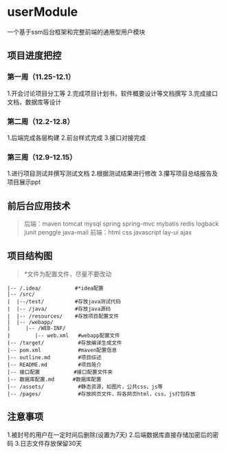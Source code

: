 # userModule

一个基于ssm后台框架和完整前端的通用型用户模块

## 项目进度把控

### 第一周（11.25-12.1）

1.开会讨论项目分工等
2.完成项目计划书，软件概要设计等文档撰写
3.完成接口文档，数据库等设计

### 第二周（12.2-12.8）

1.后端完成各层构建
2.前台样式完成
3.接口对接完成

### 第三周（12.9-12.15）

1.进行项目测试并撰写测试文档
2.根据测试结果进行修改
3.攥写项目总结报告及项目展示ppt

## 前后台应用技术

>后端：maven tomcat mysql spring spring-mvc mybatis redis logback junit penggle java-mail
>前端：html css javascript lay-ui ajax

## 项目结构图

>*文件为配置文件，尽量不要改动

```
|-- /.idea/           #*idea配置
|-- /src/
|  |--/test/          #存放java测试代码
|  |-- /java/         #存放java源码
|  |-- /resources/    #存放项目配置文件
|  |-- /webapp/
|     |-- /WEB-INF/
|        |-- web.xml   #webapp配置文件
|-- /target/           #存放编译生成文件
|-- pom.xml            #maven配置信息
|-- outline.md         #项目综述
|-- README.md          #项目简介
|-- 接口配置           #接口配置文件夹
|-- 数据库配置.md      #数据库配置
|-- /assets/           #静态资源，如图片，公共css，js等
|-- /pages/            #存放网页文件，将各网页html，css，js打包存放
```

## 注意事项

1.被封号的用户在一定时间后删除(设置为7天)
2.后端数据库直接存储加密后的密码
3.日志文件存放保留30天
